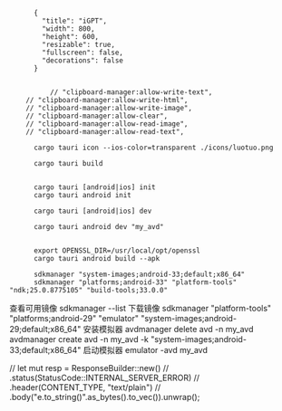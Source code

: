 ~~~
      {
        "title": "iGPT",
        "width": 800,
        "height": 600,
        "resizable": true,
        "fullscreen": false,
        "decorations": false
      }


          // "clipboard-manager:allow-write-text", 
    // "clipboard-manager:allow-write-html",
    // "clipboard-manager:allow-write-image",
    // "clipboard-manager:allow-clear",
    // "clipboard-manager:allow-read-image",
    // "clipboard-manager:allow-read-text",
~~~

~~~
      cargo tauri icon --ios-color=transparent ./icons/luotuo.png

      cargo tauri build


      cargo tauri [android|ios] init 
      cargo tauri android init

      cargo tauri [android|ios] dev

      cargo tauri android dev "my_avd"
 

      export OPENSSL_DIR=/usr/local/opt/openssl
      cargo tauri android build --apk

      sdkmanager "system-images;android-33;default;x86_64"
      sdkmanager "platforms;android-33" "platform-tools" "ndk;25.0.8775105" "build-tools;33.0.0"
~~~
查看可用镜像
sdkmanager --list
下载镜像
sdkmanager "platform-tools" "platforms;android-29" "emulator" "system-images;android-29;default;x86_64"
安装模拟器
avdmanager delete avd -n my_avd
avdmanager create avd -n my_avd -k "system-images;android-33;default;x86_64"
启动模拟器
emulator -avd my_avd

// let mut resp = ResponseBuilder::new()
//                 .status(StatusCode::INTERNAL_SERVER_ERROR)
//                 .header(CONTENT_TYPE, "text/plain")
//                 .body("e.to_string()".as_bytes().to_vec()).unwrap();